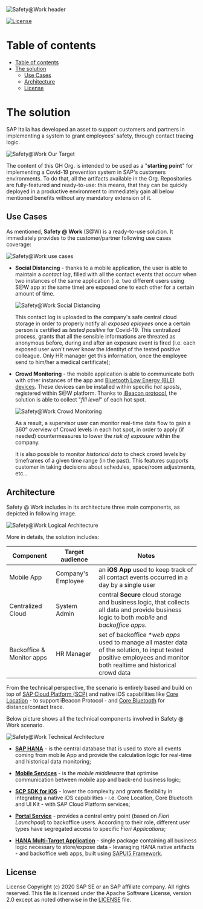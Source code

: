 ![Safety@Work header](/images/header.png)

[![License](https://img.shields.io/badge/License-Apache%202.0-blue.svg)](https://opensource.org/licenses/Apache-2.0)

Table of contents
=================

<!--ts-->
- [Table of contents](#table-of-contents)
- [The solution](#the-solution)
  - [Use Cases](#use-cases)
  - [Architecture](#architecture)
  - [License](#license)
<!--te-->

The solution
============
SAP Italia has developed an asset to support customers and partners in implementing a system to grant employees' safety, through contact tracing logic.

![Safety@Work Our Target](/images/s@w_target.png)

The content of this GH Org. is intended to be used as a "**starting point**" for implementing a Covid-19 prevention system in SAP's customers environments. To do that, all the artifacts available in the Org. Repositories are fully-featured and ready-to-use: this means, that they can be quickly deployed in a productive environment to immediately gain all below mentioned benefits without any mandatory extension of it.

## Use Cases

As mentioned, **Safety @ Work** (S@W) is a ready-to-use solution. It immediately provides to the customer/partner following use cases coverage:

![Safety@Work use cases](/images/use_cases.png)

* **Social Distancing** - thanks to a mobile application, the user is able to maintain a *contact log*, filled with all the contact events that occurr when two instances of the same application (i.e. two different users using S@W app at the same time) are exposed one to each other for a certain amount of time. 

    ![Safety@Work Social Distancing](/images/social_distancing.png)
  
    This contact log is uploaded to the company's safe central cloud storage in order to properly notify all *exposed eployees* once a certain person is certified as *tested positive* for Covid-19. This centralized process, grants that all the sensible informations are threated as anonymous before, during and after an exposure event is fired (i.e. each exposed user won't never know the identityt of the tested positive colleague. Only HR manager get this information, once the employee send to him/her a medical certificate);

* **Crowd Monitoring** - the mobile application is able to communicate both with other instances of the app and [Bluetooth Low Energy (BLE) devices](https://en.wikipedia.org/wiki/Bluetooth_Low_Energy). These devices can be installed within specific *hot sposts*, registered within S@W platform. Thanks to [iBeacon protocol](https://en.wikipedia.org/wiki/IBeacon), the solution is able to collect "*fill level*" of each hot spot.
  
    ![Safety@Work Crowd Monitoring](/images/crowd_monitoring.png)

    As a result, a supervisor user can monitor real-time data flow to gain a 360° overview of Crowd levels in each hot spot, in order to apply (if needed) countermeasures to lower the *risk of exposure* within the company.
    
    It is also possible to monitor *historical data* to check crowd levels by timeframes of a given time range (in the past). This features supports customer in taking decisions about schedules, space/room adjustments, etc...

## Architecture
Safety @ Work includes in its architecture three main components, as depicted in following image.

![Safety@Work Logical Architecture](/images/logical_architecture.png)

More in details, the solution includes:

Component | Target audience | Notes
--------- | --------------- | -----
Mobile App | Company's Employee | an **iOS App** used to keep track of all contact events occurred in a day by a single user
Centralized Cloud | System Admin | central **Secure** cloud storage and business logic, that collects all data and provide business logic to both *mobile* and *backoffice apps*.
Backoffice & Monitor apps | HR Manager | set of backoffice **web apps* used to manage all master data of the solution, to input tested positive employees and monitor both realtime and historical crowd data

From the technical perspective, the scenario is entirely based and build on top of [SAP Cloud Platform (SCP)](https://www.sap.com/products/cloud-platform.html) and native iOS capabilities like [Core Location](https://developer.apple.com/documentation/corelocation/) - to support iBeacon Protocol - and [Core Bluetooth](https://developer.apple.com/documentation/corebluetooth) for distance/contact trace.

Below picture shows all the technical components involved in Safety @ Work scenario.

![Safety@Work Technical Architecture](/images/technical_architecture.png)

* **[SAP HANA](https://saphanacloudservices.com/)** - is the central database that is used to store all events coming from mobile App and provide the calculation logic for real-time and historical data monitoring;

* **[Mobile Services](https://help.sap.com/viewer/70ac991a4f734773b1892a8d0d45eabc/Cloud/en-US/63ee26c20b0d4f438007cd6d93a6b1af.html)** - is the *mobile middleware* that optimise communication between mobile app and back-end business logic;

* **[SCP SDK for iOS](https://developers.sap.com/topics/cloud-platform-sdk-for-ios.html#details/cjmap8zwsflp609320bsvksqs)** - lower the complexity and grants flexibility in integrating a native iOS capabilities - i.e. Core Location, Core Bluetooth and UI Kit - with SAP Cloud Platform services;

* **[Portal Service](https://help.sap.com/viewer/ad4b9f0b14b0458cad9bd27bf435637d/Cloud/en-US/5798687972fd4c2bace31c65b47f5587.html)** - provides a central entry point (based on *Fiori Launchpad*) to backoffice users. According to their role, different user types have segregated access to specific *Fiori Applications*;

* **[HANA Multi-Target Application](https://www.cloudfoundry.org/blog/accelerating-deployment-distributed-cloud-applications/)** - single package containing all business logic necessary to store/expose data - levaraging HANA native artifacts - and backoffice web apps, built using [SAPUI5 Framework](https://sapui5.hana.ondemand.com/).


## License
License
Copyright (c) 2020 SAP SE or an SAP affiliate company. All rights reserved. This file is licensed under the Apache Software License, version 2.0 except as noted otherwise in the [LICENSE](LICENSE) file.